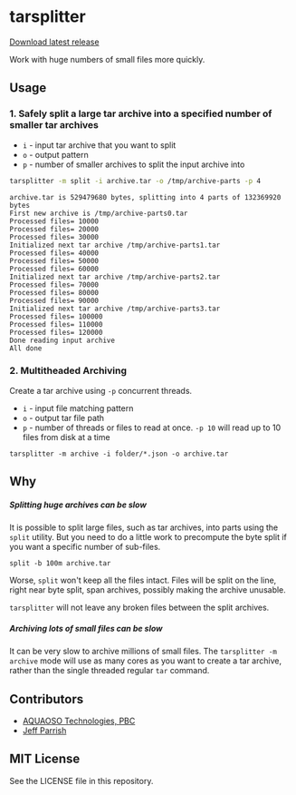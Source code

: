 # tarsplitter

[Download latest release](https://github.com/AQUAOSOTech/tarsplitter/releases/latest)

Work with huge numbers of small files more quickly.

## Usage

### 1. Safely split a large tar archive into a specified number of smaller tar archives

- `i` - input tar archive that you want to split
- `o` - output pattern
- `p` - number of smaller archives to split the input archive into

```bash
tarsplitter -m split -i archive.tar -o /tmp/archive-parts -p 4
```

```text
archive.tar is 529479680 bytes, splitting into 4 parts of 132369920 bytes
First new archive is /tmp/archive-parts0.tar
Processed files= 10000
Processed files= 20000
Processed files= 30000
Initialized next tar archive /tmp/archive-parts1.tar
Processed files= 40000
Processed files= 50000
Processed files= 60000
Initialized next tar archive /tmp/archive-parts2.tar
Processed files= 70000
Processed files= 80000
Processed files= 90000
Initialized next tar archive /tmp/archive-parts3.tar
Processed files= 100000
Processed files= 110000
Processed files= 120000
Done reading input archive
All done
```

### 2. Multitheaded Archiving

Create a tar archive using `-p` concurrent threads.

- `i` - input file matching pattern
- `o` - output tar file path
- `p` - number of threads or files to read at once. `-p 10` will read up to 10 files from disk at a time

```
tarsplitter -m archive -i folder/*.json -o archive.tar
```

## Why

##### Splitting huge archives can be slow

It is possible to split large files, such as tar archives, into parts using the `split` utility. But you need to do a little work to precompute the byte split if you want a specific number of sub-files.

```
split -b 100m archive.tar
```

Worse, `split` won't keep all the files intact. Files will be split on the line, right near byte split, span archives, possibly making the archive unusable.

`tarsplitter` will not leave any broken files between the split archives.

##### Archiving lots of small files can be slow

It can be very slow to archive millions of small files. The `tarsplitter -m archive` mode will use as many cores as you want to create a tar archive, rather than the single threaded regular `tar` command.

## Contributors

- [AQUAOSO Technologies, PBC](https://aquaoso.com)
- [Jeff Parrish](https://github.com/ruffrey)

## MIT License

See the LICENSE file in this repository.
